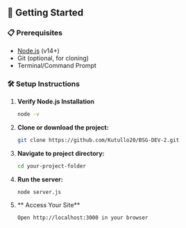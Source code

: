 ## 🚀 Getting Started

### 📋 Prerequisites
- [Node.js](https://nodejs.org/) (v14+)
- Git (optional, for cloning)
- Terminal/Command Prompt

### 🛠️ Setup Instructions
1. **Verify Node.js Installation**
   ```bash
   node -v
2. **Clone or download the project:**
   ```bash
   git clone https://github.com/Kutullo20/BSG-DEV-2.git
3. **Navigate to project directory:**
   ```bash
   cd your-project-folder
4. **Run the server:**
   ```bash
   node server.js
5. ** Access Your Site**
   ```bash
   Open http://localhost:3000 in your browser
   
